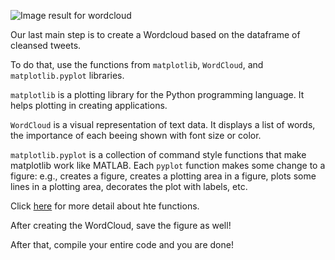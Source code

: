 <!--title={Displaying Word Cloud}-->

![Image result for wordcloud](https://cdn.pixabay.com/photo/2015/03/18/20/26/word-cloud-679939_960_720.png)

Our last main step is to create a Wordcloud based on the dataframe of cleansed tweets.

To do that, use the functions from `matplotlib`, `WordCloud`, and `matplotlib.pyplot` libraries. 

`matplotlib` is a plotting library for the Python programming language. It helps plotting in creating applications.

`WordCloud` is a visual representation of text data. It displays a list of words, the importance of each beeing shown with font size or color. 

`matplotlib.pyplot` is a collection of command style functions that make matplotlib work like MATLAB. Each `pyplot` function makes some change to a figure: e.g., creates a figure, creates a plotting area in a figure, plots some lines in a plotting area, decorates the plot with labels, etc.

Click [here](https://matplotlib.org/3.1.1/api/pyplot_summary.html) for more detail about hte functions.

After creating the WordCloud, save the figure as well!

After that, compile your entire code and you are done!

